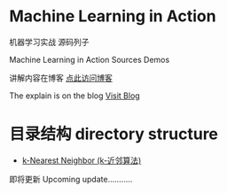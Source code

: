 # Machine Learning in Action

机器学习实战 源码列子

Machine Learning in Action Sources Demos 

讲解内容在博客 [点此访问博客](https://blog.forgiveher.cn/categories/Machine-Learning/)

The explain is on the blog [Visit Blog](https://blog.forgiveher.cn/categories/Machine-Learning/)

# 目录结构 directory structure

+ [k-Nearest Neighbor (k-近邻算法)](k-Nearest%20Neighbor)


即将更新
Upcoming update...........
